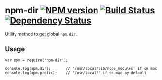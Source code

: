 # npm-dir [![NPM version](https://badge.fury.io/js/npm-dir.png)](http://badge.fury.io/js/npm-dir) [![Build Status](https://travis-ci.org/kaelzhang/node-npm-dir.png?branch=master)](https://travis-ci.org/kaelzhang/node-npm-dir) [![Dependency Status](https://gemnasium.com/kaelzhang/node-npm-dir.png)](https://gemnasium.com/kaelzhang/node-npm-dir)

Utility method to get global `npm.dir`.

## Usage

```
var npm = require('npm-dir');

console.log(npm.dir);       // '/usr/local/lib/node_modules' if on mac
console.log(npm.prefix);    // '/usr/local/' if on mac by default
```
